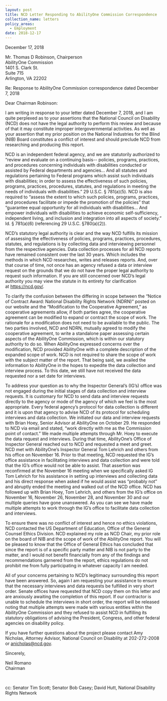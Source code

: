 ```yaml
---
layout: post
title: NCD Letter Responding to AbilityOne Commission Correspondence
collection_name: letters
policy_areas:
  - Employment
date: 2018-12-17
---
```

December 17, 2018

Mr. Thomas D Robinson, Chairperson\
AbilityOne Commission\
1401 S. Clark St.\
Suite 715\
Arlington, VA 22202

Re: Response to AbilityOne Commission correspondence dated December 7, 2018

Dear Chairman Robinson:

I am writing in response to your letter dated December 7, 2018, and I am quite perplexed as to your assertions that the National Council on Disability (NCD) does not have the legal authority to perform this review and because of that it may constitute improper intergovernmental activities. As well as your assertion that my prior position on the National Industries for the Blind (NIB) Board constitutes a conflict of interest and should preclude NCD from researching and producing this report.

NCD is an independent federal agency, and we are statutorily authorized to “review and evaluate on a continuing basis-- policies, programs, practices, and procedures concerning individuals with disabilities conducted or assisted by Federal departments and agencies… And all statutes and regulations pertaining to Federal programs which assist such individuals with disabilities; in order to assess the effectiveness of such policies, programs, practices, procedures, statutes, and regulations in meeting the needs of individuals with disabilities.” 29 U.S.C. § 781(a)(5). NCD is also required to “assess the extent to which such policies, programs, practices, and procedures facilitate or impede the promotion of the policies” that “guarantee equal opportunity for all individuals with disabilities… And empower individuals with disabilities to achieve economic self-sufficiency, independent living, and inclusion and integration into all aspects of society.” Id. § 781(a)(6) (referencing 29 U.S.C. §780(a)(2)).

NCD’s statutory legal authority is clear and the way NCD fulfills its mission of assessing the effectiveness of policies, programs, practices, procedures, statutes, and regulations is by collecting data and interviewing personnel from the respective agencies. Data collection processes for all NCD reports have remained consistent over the last 30 years. Which includes the methods in which NCD researches, writes and releases reports. And, over that course of time, not once has an agency refused a data or interview request on the grounds that we do not have the proper legal authority to request such information. If you are still concerned over NCD’s legal authority you may view the statute in its entirety for clarification at <https://ncd.gov/>.

To clarify the confusion between the differing in scope between the “Notice of Contract Award: National Disability Rights Network (NDRN)” posted on our website and the “Modification to the Cooperative Agreement,” as cooperative agreements allow, if both parties agree, the cooperative agreement can be modified to expand or contract the scope of work. The rationale for a modification does not need to be available to the public. The two parties involved, NCD and NDRN, mutually agreed to modify the cooperative agreement, to write a standalone paper assessing certain aspects of the AbilityOne Commission, which is within our statutory authority to do so. When AbilityOne expressed concerns over the modification, NCD provided AbilityOne with a complete description of the expanded scope of work. NCD is not required to share the scope of work with the subject matter of the report. That being said, we availed the information to AbilityOne in the hopes to expedite the data collection and interview process. To this date, we still have not received the data requested nor a set date for interviews.

To address your question as to why the Inspector General’s (IG’s) office was not engaged during the initial stages of data collection and interview requests. It is customary for NCD to send data and interview requests directly to the agency or mode of the agency of which we feel is the most appropriate. Every federal agency’s protocol for data collection is different and it is upon that agency to advise NCD of its protocol for scheduling interviews and data collection. We initiated our data and interview requests with Brian Hoey, Senior Advisor at AbilityOne on October 29. He responded to NCD via email and stated, “work directly with me as the Commission point of contact.” We made multiple attempts through Mr. Hoey to execute the data request and interviews. During that time, AbilityOne’s Office of Inspector General reached out to NCD and requested a meet and greet. NCD met with AbilityOne’s Inspector General Tom Lehrich and others from his office on November 16. Prior to that meeting, NCD requested the IG’s office assistance in facilitating interviews and data collection and were told that the IG’s office would not be able to assist. That assertion was reconfirmed at the November 16 meeting when we specifically asked IG Tom Lehrich for his assistance in setting up interviews and collecting data and his direct response when asked if he would assist was “probably not” and abruptly ended the meeting and walked out of the NCD office. NCD has followed up with Brian Hoey, Tom Lehrich, and others from the IG’s office on November 16, November 26, November 28, and November 30 and our multiple queries have gone unanswered. As you can see we have made multiple attempts to work through the IG’s office to facilitate data collection and interviews.

To ensure there was no conflict of interest and hence no ethics violations, NCD contacted the US Department of Education, Office of the General Counsel Ethics Division. NCD explained my role as NCD Chair, my prior role on the board of NIB and the scope of work of the AbilityOne report. You will be pleased to know that the Office of General Ethics has concluded that since the report is of a specific party matter and NIB is not party to the matter, and I would not benefit financially from any of the findings and recommendations garnered from the report, ethics regulations do not prohibit me from fully participating in whatever capacity I am needed. 

All of your concerns pertaining to NCD’s legitimacy surrounding this report have been answered. So, again I am requesting your assistance to ensure that the necessary interviews and data requests be fulfilled in very short order. Senate offices have requested that NCD copy them on this letter and are anxiously awaiting the completion of this report. If our contractor is unable to schedule the interviews in short order, the report will be released noting that multiple attempts were made with various entities within the AbilityOne Commission and they refused to assist NCD in fulfilling its statutory obligations of advising the President, Congress, and other federal agencies on disability policy.

If you have further questions about the project please contact Amy Nicholas, Attorney Advisor, National Council on Disability at 202-272-2008 or [anicholas@ncd.gov](mailto:anicholas@ncd.gov).

Sincerely,

Neil Romano\
Chairman

 

cc: Senator Tim Scott; Senator Bob Casey; David Hutt, National Disability Rights Network